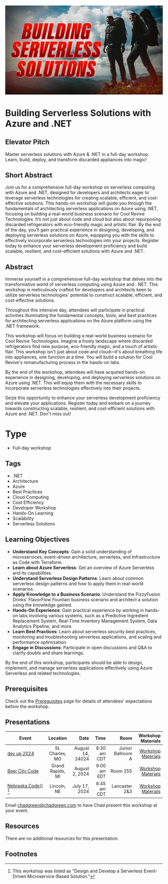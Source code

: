 ![Building Serverless Solutions with Azure and .NET](thumbnail.jpg)

# Building Serverless Solutions with Azure and .NET

## Elevator Pitch

Master serverless solutions with Azure & .NET in a full-day workshop. Learn, build, deploy, and transform discarded appliances into magic!

## Short Abstract

Join us for a comprehensive full-day workshop on serverless computing with Azure and .NET, designed for developers and architects eager to leverage serverless technologies for creating scalable, efficient, and cost-effective solutions. This hands-on workshop will guide you through the fundamentals of architecting serverless applications on Azure using .NET, focusing on building a real-world business scenario for Cool Revive Technologies. It’s not just about code and cloud but also about repurposing discarded refrigerators with eco-friendly magic and artistic flair. By the end of the day, you’ll gain practical experience in designing, developing, and deploying serverless solutions on Azure, equipping you with the skills to effectively incorporate serverless technologies into your projects. Register today to enhance your serverless development proficiency and build scalable, resilient, and cost-efficient solutions with Azure and .NET.

## Abstract
Immerse yourself in a comprehensive full-day workshop that delves into the transformative world of serverless computing using Azure and . NET. This workshop is meticulously crafted for developers and architects keen to utilize serverless technologies' potential to construct scalable, efficient, and cost-effective solutions.

Throughout this intensive day, attendees will participate in practical activities illuminating the fundamental concepts, tools, and best practices for architecting serverless applications on the Azure platform using the .NET framework.

This workshop will focus on building a real-world business scenario for Cool Revive Technologies. Imagine a frosty landscape where discarded refrigerators find new purpose, eco-friendly magic, and a touch of artistic flair. This workshop isn't just about code and cloud—it's about breathing life into appliances, one function at a time. You will build a solution for Cool Revive's remanufacturing process in the hands-on labs.

By the end of the workshop, attendees will have acquired hands-on experience in designing, developing, and deploying serverless solutions on Azure using .NET. This will equip them with the necessary skills to incorporate serverless technologies effectively into their projects.

Seize this opportunity to enhance your serverless development proficiency and elevate your applications. Register today and embark on a journey towards constructing scalable, resilient, and cost-efficient solutions with Azure and .NET. Don't miss out!

# Type
- Full-day workshop

## Tags
- .NET
- Architecture
- Azure
- Best Practices
- Cloud Computing
- Cost Efficiency
- Developer Workshop
- Hands-On Learning
- Scalability
- Serverless Solutions

## Learning Objectives
- **Understand Key Concepts**: Gain a solid understanding of microservices, event-driven architecture, serverless, and Infrastructure as Code with Terraform.
- **Learn about Azure Serverless**: Get an overview of Azure Serverless and its capabilities.
- **Understand Serverless Design Patterns**: Learn about common serverless design patterns and how to apply them in real-world scenarios.
- **Apply Knowledge to a Business Scenario**: Understand the FizzyFusion Drinks' FlavorFlow Fountain business scenario and architect a solution using the knowledge gained.
- **Hands-On Experience**: Gain practical experience by working in hands-on labs involving various systems, such as a Predictive Ingredient Replacement System, Real-Time Inventory Management System, Data Analytics Pipeline, and more.
- **Learn Best Practices**: Learn about serverless security best practices, monitoring and troubleshooting serverless applications, and scaling and performance optimization.
- **Engage in Discussions**: Participate in open discussions and Q&A to clarify doubts and share learnings.

By the end of this workshop, participants should be able to design, implement, and manage serverless applications effectively using Azure Serverless and related technologies.

## Prerequisites

Check out the [Prerequisites](prerequisites.md) page for details of attendees' expectations before the workshop.

## Presentations

| Event | Location | Date | Time | Room | Workshop Materials |
|-------|:--------:|-----:|-----:|-----:|----------:|
| [dev up 2024](https://www.devupconf.org/) | St. Charles, MO | August  14, 24024 | 8:30 am CDT | Junior Ballroom A | [Workshop Materials](EventMaterials/DevUp2024/README.md) |
| [Beer City Code](https://www.beercitycode.com/) | Grand Rapids, MI | August 2, 2024 | 9:00 am EDT | Room 255 | [Workshop Materials](https://github.com/TaleLearnCode/BuildingServerlessSolutions-BeerCityCode2024) |
| [Nebraska.Code()](https://nebraskacode.amegala.com/) [^1]  | Lincoln, NE | July 17, 2024 | 8:45 am CDT | Lancaster 2&3 | [Workshop Materials](EventMaterials/NebraskaCode2024/README.md) |

Email [chadgreen@chadgreen.com](mailto:chadgreen@chadgreen.com?subject=Presentation%20Request:%20Buildling%20Serverless%20Solutions%20Workshop) to have Chad present this workshop at your event.

## Resources

There are no additional resources for this presentation.

## Footnotes
[^1]: This workshop was listed as "Design and Develop a Serverless Event-Driven Microservice-Based Solution."